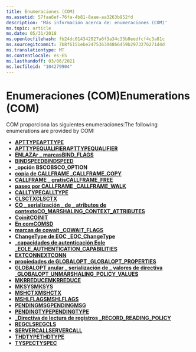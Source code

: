 ```yaml
---
title: Enumeraciones (COM)
ms.assetid: 57faa6ef-76fa-4b81-8aae-aa3263b952fd
description: 'Más información acerca de: enumeraciones (COM)'
ms.topic: article
ms.date: 05/31/2018
ms.openlocfilehash: fb24dc014342027a6f3a34c35b8eedfcf4c3a81c
ms.sourcegitcommit: 7b8f6151ebe247536304866459b2973276271d4d
ms.translationtype: MT
ms.contentlocale: es-ES
ms.lasthandoff: 03/06/2021
ms.locfileid: "104279904"
---
```

# <a name="enumerations-com"></a><span data-ttu-id="5481b-103">Enumeraciones (COM)</span><span class="sxs-lookup"><span data-stu-id="5481b-103">Enumerations (COM)</span></span>

<span data-ttu-id="5481b-104">COM proporciona las siguientes enumeraciones:</span><span class="sxs-lookup"><span data-stu-id="5481b-104">The following enumerations are provided by COM:</span></span>

-   [<span data-ttu-id="5481b-105">**APTTYPE**</span><span class="sxs-lookup"><span data-stu-id="5481b-105">**APTTYPE**</span></span>](/windows/win32/api/objidlbase/ne-objidlbase-apttype)
-   [<span data-ttu-id="5481b-106">**APTTYPEQUALIFIER**</span><span class="sxs-lookup"><span data-stu-id="5481b-106">**APTTYPEQUALIFIER**</span></span>](/windows/win32/api/objidlbase/ne-objidlbase-apttype)
-   [<span data-ttu-id="5481b-107">**ENLAZAr \_ marcas**</span><span class="sxs-lookup"><span data-stu-id="5481b-107">**BIND\_FLAGS**</span></span>](/windows/win32/api/objidl/ne-objidl-bind_flags)
-   [<span data-ttu-id="5481b-108">**BINDSPEED**</span><span class="sxs-lookup"><span data-stu-id="5481b-108">**BINDSPEED**</span></span>](/windows/win32/api/oleidl/ne-oleidl-bindspeed)
-   <span data-ttu-id="5481b-109">**\_opción BSCO**</span><span class="sxs-lookup"><span data-stu-id="5481b-109">**BSCO\_OPTION**</span></span>
-   [<span data-ttu-id="5481b-110">**copia de CALLFRAME \_**</span><span class="sxs-lookup"><span data-stu-id="5481b-110">**CALLFRAME\_COPY**</span></span>](/windows/win32/api/callobj/ne-callobj-callframe_copy)
-   [<span data-ttu-id="5481b-111">**CALLFRAME \_ gratis**</span><span class="sxs-lookup"><span data-stu-id="5481b-111">**CALLFRAME\_FREE**</span></span>](/windows/desktop/api/CallObj/ne-callobj-callframe_free)
-   [<span data-ttu-id="5481b-112">**paseo por CALLFRAME \_**</span><span class="sxs-lookup"><span data-stu-id="5481b-112">**CALLFRAME\_WALK**</span></span>](/windows/desktop/api/CallObj/ne-callobj-callframe_walk)
-   [<span data-ttu-id="5481b-113">**CALLTYPE**</span><span class="sxs-lookup"><span data-stu-id="5481b-113">**CALLTYPE**</span></span>](/windows/win32/api/objidl/ne-objidl-calltype)
-   [<span data-ttu-id="5481b-114">**CLSCTX**</span><span class="sxs-lookup"><span data-stu-id="5481b-114">**CLSCTX**</span></span>](/windows/win32/api/wtypesbase/ne-wtypesbase-clsctx)
-   [<span data-ttu-id="5481b-115">**CO \_ serialización \_ de \_ atributos de contexto**</span><span class="sxs-lookup"><span data-stu-id="5481b-115">**CO\_MARSHALING\_CONTEXT\_ATTRIBUTES**</span></span>](/windows/desktop/api/objidl/ne-objidl-co_marshaling_context_attributes)
-   [<span data-ttu-id="5481b-116">**Coinit**</span><span class="sxs-lookup"><span data-stu-id="5481b-116">**COINIT**</span></span>](/windows/win32/api/objbase/ne-objbase-coinit)
-   [<span data-ttu-id="5481b-117">**En com**</span><span class="sxs-lookup"><span data-stu-id="5481b-117">**COMSD**</span></span>](/windows/win32/api/objbase/ne-objbase-comsd)
-   [<span data-ttu-id="5481b-118">**marcas de cowait \_**</span><span class="sxs-lookup"><span data-stu-id="5481b-118">**COWAIT\_FLAGS**</span></span>](/windows/win32/api/combaseapi/ne-combaseapi-cowait_flags)
-   [<span data-ttu-id="5481b-119">**ChangeType de EOC \_**</span><span class="sxs-lookup"><span data-stu-id="5481b-119">**EOC\_ChangeType**</span></span>](/windows/win32/api/eventsys/ne-eventsys-eoc_changetype)
-   [<span data-ttu-id="5481b-120">**\_capacidades de autenticación Eole \_**</span><span class="sxs-lookup"><span data-stu-id="5481b-120">**EOLE\_AUTHENTICATION\_CAPABILITIES**</span></span>](/windows/win32/api/objidlbase/ne-objidlbase-eole_authentication_capabilities)
-   [<span data-ttu-id="5481b-121">**EXTCONN**</span><span class="sxs-lookup"><span data-stu-id="5481b-121">**EXTCONN**</span></span>](/windows/win32/api/objidlbase/ne-objidlbase-extconn)
-   [<span data-ttu-id="5481b-122">**propiedades de GLOBALOPT \_**</span><span class="sxs-lookup"><span data-stu-id="5481b-122">**GLOBALOPT\_PROPERTIES**</span></span>](/windows/win32/api/objidl/ne-objidl-globalopt_properties)
-   [<span data-ttu-id="5481b-123">**GLOBALOPT anular \_ serialización de \_ valores de directiva \_**</span><span class="sxs-lookup"><span data-stu-id="5481b-123">**GLOBALOPT\_UNMARSHALING\_POLICY\_VALUES**</span></span>](/windows/win32/api/objidl/ne-objidl-globalopt_unmarshaling_policy_values)
-   [<span data-ttu-id="5481b-124">**MKRREDUCE**</span><span class="sxs-lookup"><span data-stu-id="5481b-124">**MKRREDUCE**</span></span>](/windows/win32/api/objidl/ne-objidl-mkrreduce)
-   [<span data-ttu-id="5481b-125">**MKSYS**</span><span class="sxs-lookup"><span data-stu-id="5481b-125">**MKSYS**</span></span>](/windows/win32/api/objidl/ne-objidl-mksys)
-   [<span data-ttu-id="5481b-126">**MSHCTX**</span><span class="sxs-lookup"><span data-stu-id="5481b-126">**MSHCTX**</span></span>](/windows/win32/api/wtypesbase/ne-wtypesbase-mshctx)
-   [<span data-ttu-id="5481b-127">**MSHLFLAGS**</span><span class="sxs-lookup"><span data-stu-id="5481b-127">**MSHLFLAGS**</span></span>](/windows/win32/api/wtypesbase/ne-wtypesbase-mshlflags)
-   [<span data-ttu-id="5481b-128">**PENDINGMSG**</span><span class="sxs-lookup"><span data-stu-id="5481b-128">**PENDINGMSG**</span></span>](/windows/win32/api/objidl/ne-objidl-pendingmsg)
-   [<span data-ttu-id="5481b-129">**PENDINGTYPE**</span><span class="sxs-lookup"><span data-stu-id="5481b-129">**PENDINGTYPE**</span></span>](/windows/win32/api/objidl/ne-objidl-pendingtype)
-   [<span data-ttu-id="5481b-130">**\_Directiva de lectura de registros \_**</span><span class="sxs-lookup"><span data-stu-id="5481b-130">**RECORD\_READING\_POLICY**</span></span>](/windows/desktop/api/TxLogpub/ne-txlogpub-record_reading_policy)
-   [<span data-ttu-id="5481b-131">**REGCLS**</span><span class="sxs-lookup"><span data-stu-id="5481b-131">**REGCLS**</span></span>](/windows/win32/api/combaseapi/ne-combaseapi-regcls)
-   [<span data-ttu-id="5481b-132">**SERVERCALL**</span><span class="sxs-lookup"><span data-stu-id="5481b-132">**SERVERCALL**</span></span>](/windows/win32/api/objidl/ne-objidl-servercall)
-   [<span data-ttu-id="5481b-133">**THDTYPE**</span><span class="sxs-lookup"><span data-stu-id="5481b-133">**THDTYPE**</span></span>](/windows/win32/api/objidlbase/ne-objidlbase-thdtype)
-   [<span data-ttu-id="5481b-134">**TYSPEC**</span><span class="sxs-lookup"><span data-stu-id="5481b-134">**TYSPEC**</span></span>](/windows/win32/api/wtypes/ne-wtypes-tyspec)

 

 
